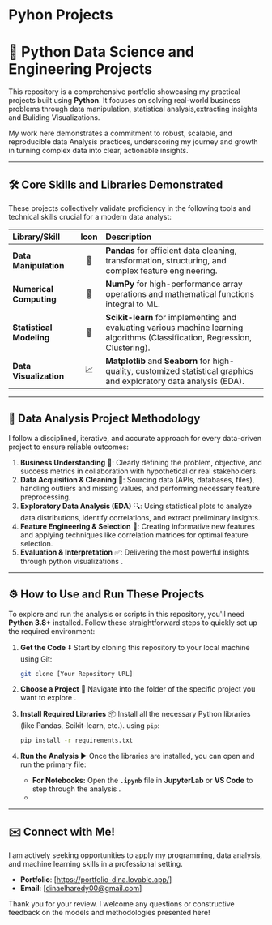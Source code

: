 # Pyhon Projects

# 🐍 Python Data Science and Engineering Projects

This repository is a comprehensive portfolio showcasing my practical projects built using **Python**. It focuses on solving real-world business problems through data manipulation, statistical analysis,extracting insights and Buliding Visualizations.

My work here demonstrates a commitment to robust, scalable, and reproducible data Analysis practices, underscoring my journey and growth in turning complex data into clear, actionable insights.

---

## 🛠️ Core Skills and Libraries Demonstrated

These projects collectively validate proficiency in the following tools and technical skills crucial for a modern data analyst:

| Library/Skill | Icon | Description |
| :--- | :---: | :--- |
| **Data Manipulation** | 🐼 | **Pandas** for efficient data cleaning, transformation, structuring, and complex feature engineering. |
| **Numerical Computing** | 🔢 | **NumPy** for high-performance array operations and mathematical functions integral to ML. |
| **Statistical Modeling** | 🧠 | **Scikit-learn** for implementing and evaluating various machine learning algorithms (Classification, Regression, Clustering). |
| **Data Visualization** | 📈 | **Matplotlib** and **Seaborn** for high-quality, customized statistical graphics and exploratory data analysis (EDA). |

---

## 🔬 Data Analysis Project Methodology

I follow a disciplined, iterative, and accurate approach for every data-driven project to ensure reliable outcomes:

1.  **Business Understanding** 🎯: Clearly defining the problem, objective, and success metrics in collaboration with hypothetical or real stakeholders.
2.  **Data Acquisition & Cleaning** 🧹: Sourcing data (APIs, databases, files), handling outliers and missing values, and performing necessary feature preprocessing.
3.  **Exploratory Data Analysis (EDA)** 🔍: Using statistical plots to analyze data distributions, identify correlations, and extract preliminary insights.
4.  **Feature Engineering & Selection** 🧪: Creating informative new features and applying techniques like correlation matrices for optimal feature selection.
5.  **Evaluation & Interpretation** ✅: Delivering the most powerful insights through python visualizations .

---

## ⚙️ How to Use and Run These Projects

To explore and run the analysis or scripts in this repository, you'll need **Python 3.8+** installed. Follow these straightforward steps to quickly set up the required environment:

1.  **Get the Code** ⬇️
    Start by cloning this repository to your local machine using Git:
    ```bash
    git clone [Your Repository URL]
    ```

2.  **Choose a Project** 📂
    Navigate into the folder of the specific project you want to explore .

3.  **Install Required Libraries** 📦
    Install all the necessary Python libraries (like Pandas, Scikit-learn, etc.).
     using `pip`:
    ```bash
    pip install -r requirements.txt
    ```

5.  **Run the Analysis** ▶️
    Once the libraries are installed, you can open and run the primary file:
    * **For Notebooks:** Open the **`.ipynb`** file in **JupyterLab** or **VS Code** to step through the analysis .
    * 
---

## ✉️ Connect with Me!

I am actively seeking opportunities to apply my programming, data analysis, and machine learning skills in a professional setting.

* **Portfolio**: [https://portfolio-dina.lovable.app/]
* **Email**: [dinaelharedy00@gmail.com]

Thank you for your review. I welcome any questions or constructive feedback on the models and methodologies presented here!
